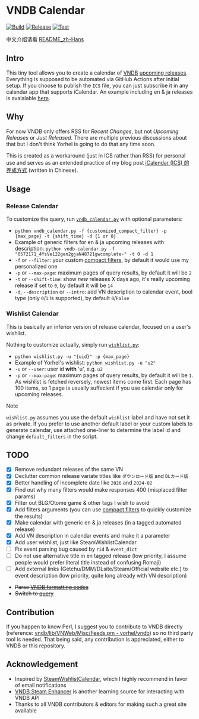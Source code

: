 # VNDB Calendar

[![Build](https://github.com/Vinfall/VNDB-Calendar/actions/workflows/gen-calendar.yml/badge.svg)](https://github.com/Vinfall/VNDB-Calendar/actions/workflows/gen-calendar.yml) [![Release](https://github.com/Vinfall/VNDB-Calendar/actions/workflows/release-calendar.yml/badge.svg)](https://github.com/Vinfall/VNDB-Calendar/actions/workflows/release-calendar.yml) [![Test](https://github.com/Vinfall/VNDB-Calendar/actions/workflows/test.yml/badge.svg)](https://github.com/Vinfall/VNDB-Calendar/actions/workflows/test.yml)

中文介绍请看 [README_zh-Hans](README_zh-Hans.md)

## Intro

This tiny tool allows you to create a calendar of [VNDB](https://vndb.org) [upcoming releases](https://vndb.org/r?f=01731;o=a;s=released). Everything is supposed to be automated via GitHub Actions after initial setup. If you choose to publish the `ICS` file, you can just subscribe it in any calendar app that supports iCalendar. An example including en & ja releases is avaialable [here](https://github.com/Vinfall/VNDB-Calendar/releases/download/en/vndb-calendar.ics).

## Why

For now VNDB only offers RSS for *Recent Changes*, but not *Upcoming Releases* or *Just Released*. There are multiple previous discussions about that but I don't think Yorhel is going to do that any time soon.

This is created as a workaround (just in ICS rather than RSS) for personal use and serves as an extended practice of my blog post [iCalendar (ICS) 的养成方式](https://blog.vinfall.com/posts/2023/12/ics/) (written in Chinese).

## Usage

### Release Calendar

To customize the query, run [`vndb_calendar.py`](vndb_calendar.py) with optional parameters:
- `python vndb_calendar.py -f {customized_compact_filter} -p {max_page} -t {shift_time} -d {1 or 0}`
- Example of generic filters for en & ja upcoming releases with description: `python vndb-calendar.py -f "0572171_4YsVe122gen2gjaN48721gwcomplete-" -t 0 -d 1`
- `-f` or `--filter`: your custom [compact filters](https://api.vndb.org/kana#filters), by default it would use my personalized one
- `-p` or `--max-page`: maximum pages of query results, by default it will be `2`
- `-t` or `--shift-time`: show *new* releases X days ago, it's really upcoming release if set to `0`, by default it will be `14`
- `-d`, `--description` or `--intro`: add VN description to calendar event, bool type (only `0`/`1` is supported), by default `0`/`False`

### Wishlist Calendar

This is basically an inferior version of release calendar, focused on a user's wishlist.

Nothing to customize actually, simply run [`wishlist.py`](wishlist.py):
- `python wishlist.py -u "{uid}" -p {max_page}`
- Example of Yorhel's wishlist: `python wishlist.py -u "u2"`
- `-u` or `--user`: user id **with** 'u', e.g. `u2`
- `-p` or `--max-page`: maximum pages of query results, by default it will be `1`. As wishlist is fetched reversely, newest items come first. Each page has 100 items, so 1 page is usually suffecient if you use calendar only for upcoming releases.

> [!NOTE]
> `wishlist.py` assumes you use the default `wishlist` label and have not set it as private.
> If you prefer to use another default label or your custom labels to generate calendar,
> use attached one-liner to determine the label id and change `default_filters` in the script.

## TODO

- [x] Remove redundant releases of the same VN
- [x] Declutter common release variate titles like `ダウンロード版` and `DLカード版`
- [x] Better handling of incomplete date like `2026` and `2024-02`
- [x] Find out why many filters would make responses 400 (misplaced filter params)
- [x] Filter out BLG/Otome game & other tags I wish to avoid
- [x] Add filters arguments (you can use [compact filters](https://api.vndb.org/kana#filters) to quickly customize the results)
- [x] Make calendar with generic en & ja releases (in a tagged automated release)
- [x] Add VN description in calendar events and make it a parameter
- [x] Add user wishlist, just like SteamWishlistCalendar
- [ ] Fix event parsing bug caused by `rid` & `event_dict`
- [ ] Do not use alternative title in en tagged release (low priority, I assume people would prefer literal title instead of confusing Romaji)
- [ ] Add external links (Getchu/DMM/DLsite/Steam/Official website etc.) to event description (low priority, quite long already with VN description)
- ~~Parse [VNDB formatting codes](https://vndb.org/d9#4)~~
- ~~Switch to [query](https://query.vndb.org)~~

## Contribution

If you happen to know Perl, I suggest you to contribute to VNDB directly (reference: [vndb/lib/VNWeb/Misc/Feeds.pm - yorhel/vndb](https://code.blicky.net/yorhel/vndb/src/branch/master/lib/VNWeb/Misc/Feeds.pm)) so no third party tool is needed. That being said, any contribution is appreciated, either to VNDB or this repository.

## Acknowledgement

- Inspired by [SteamWishlistCalendar](https://github.com/icue/SteamWishlistCalendar), which I highly recommend in favor of email notifications
- [VNDB Steam Enhancer](https://greasyfork.org/en/scripts/456166-vndb-steam-enhancer/code) is another learning source for interacting with VNDB API
- Thanks to all VNDB contributors & editors for making such a great site available
